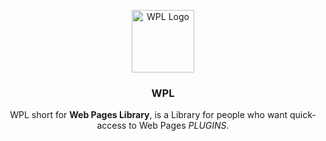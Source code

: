 <p align="center">
  <img src="https://s27.picofile.com/file/8460441568/20230227_142524.png" alt="WPL Logo" width="100" height="100">
</p>
<h3 align="center">WPL</h3>
<p align="center">
WPL short for <strong>Web Pages Library</strong>, is a Library for people
who want quick-access to Web Pages <em>PLUGINS</em>.
</p>
